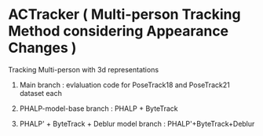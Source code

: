 # ACTracker (  Multi-person Tracking Method considering Appearance Changes )
Tracking Multi-person with 3d representations

1. Main branch : evlaluation code for PoseTrack18 and PoseTrack21 dataset each
   
3. PHALP-model-base branch : PHALP + ByteTrack 
  
5. PHALP' + ByteTrack + Deblur model branch : PHALP'+ByteTrack+Deblur 
